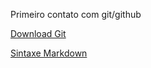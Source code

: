 Primeiro contato com git/github

[Download Git](https://git-scm.com/downloads)

[Sintaxe Markdown](https://www.markdownguide.org/basic-syntax/)